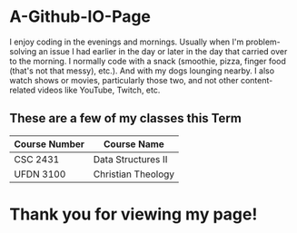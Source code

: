 # A-Github-IO-Page

I enjoy coding in the evenings and mornings. Usually when I'm problem-solving an issue I had earlier in the day or later in the day that carried over to the morning.
I normally code with a snack (smoothie, pizza, finger food (that's not that messy), etc.). And with my dogs lounging nearby.
I also watch shows or movies, particularly those two, and not other content-related videos like YouTube, Twitch, etc.

## These are a few of my classes this Term

| Course Number  | Course Name                |
|----------------|----------------------------|
| CSC 2431       | Data Structures II         |
| UFDN 3100      | Christian Theology         |

# Thank you for viewing my page!
